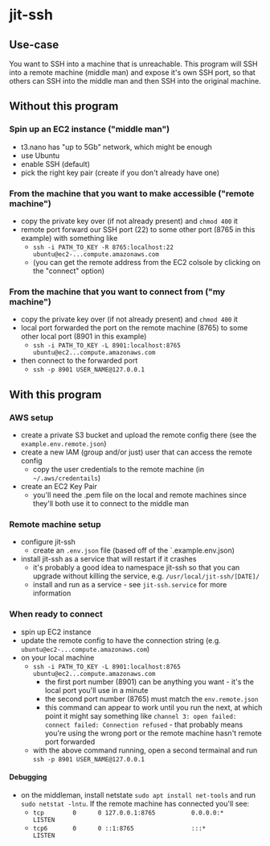 # jit-ssh

## Use-case

You want to SSH into a machine that is unreachable. This program will SSH into a remote machine (middle man) and expose it's own SSH port, so that others can SSH into the middle man and then SSH into the original machine.

## Without this program

### Spin up an EC2 instance ("middle man")

* t3.nano has "up to 5Gb" network, which might be enough
* use Ubuntu
* enable SSH (default)
* pick the right key pair (create if you don't already have one)

### From the machine that you want to make accessible ("remote machine")

* copy the private key over (if not already present) and `chmod 400` it
* remote port forward our SSH port (22) to some other port (8765 in this example) with something like
  * `ssh -i PATH_TO_KEY -R 8765:localhost:22 ubuntu@ec2-...compute.amazonaws.com`
  * (you can get the remote address from the EC2 colsole by clicking on the "connect" option)

### From the machine that you want to connect from ("my machine")

* copy the private key over (if not already present) and `chmod 400` it
* local port forwarded the port on the remote machine (8765) to some other local port (8901 in this example)
  * `ssh -i PATH_TO_KEY -L 8901:localhost:8765 ubuntu@ec2...compute.amazonaws.com`
* then connect to the forwarded port
  * `ssh -p 8901 USER_NAME@127.0.0.1`

## With this program

### AWS setup

* create a private S3 bucket and upload the remote config there (see the `example.env.remote.json`)
* create a new IAM (group and/or just) user that can access the remote config
  * copy the user credentials to the remote machine (in `~/.aws/credentails`)
* create an EC2 Key Pair
  * you'll need the .pem file on the local and remote machines since they'll both use it to connect to the middle man

### Remote machine setup

* configure jit-ssh
  * create an `.env.json` file (based off of the `.example.env.json)
* install jit-ssh as a service that will restart if it crashes
  * it's probably a good idea to namespace jit-ssh so that you can upgrade without killing the service, e.g. `/usr/local/jit-ssh/[DATE]/`
  * install and run as a service - see `jit-ssh.service` for more information

### When ready to connect

* spin up EC2 instance
* update the remote config to have the connection string (e.g. `ubuntu@ec2-...compute.amazonaws.com`)
* on your local machine
  * `ssh -i PATH_TO_KEY -L 8901:localhost:8765 ubuntu@ec2...compute.amazonaws.com`
    * the first port number (8901) can be anything you want - it's the local port you'll use in a minute
    * the second port number (8765) must match the `env.remote.json`
    * this command can appear to work until you run the next, at which point it might say something like `channel 3: open failed: connect failed: Connection refused` - that probably means you're using the wrong port or the remote machine hasn't remote port forwarded
  * with the above command running, open a second termainal and run `ssh -p 8901 USER_NAME@127.0.0.1`

#### Debugging

* on the middleman, install netstate `sudo apt install net-tools` and run `sudo netstat -lntu`. If the remote machine has connected you'll see:
  * `tcp        0      0 127.0.0.1:8765          0.0.0.0:*               LISTEN`
  * `tcp6       0      0 ::1:8765                :::*                    LISTEN`
